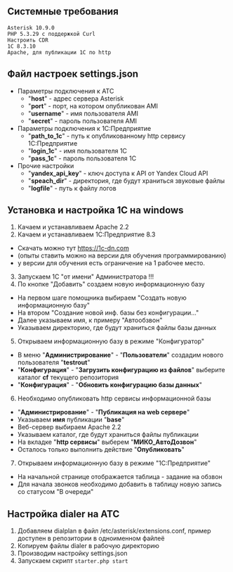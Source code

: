 ## Системные требования
```
Asterisk 10.9.0
PHP 5.3.29 с поддержкой Curl
Настроить CDR
1C 8.3.10
Apache, для публикации 1С по http
```

## Файл настроек settings.json

* Параметры подключения к АТС
  * "**host**" - адрес сервера Asterisk
  * "**port**" - порт, на котором опубликован AMI
  * "**username**" - имя пользователя AMI
  * "**secret**" - пароль пользователя AMI
* Параметры подключения к 1С:Предприятие
  * "**path_to_1c**" - путь к опубликованному http сервису 1С:Предприятие
  * "**login_1c**" - имя пользователя 1С
  * "**pass_1c**" - пароль пользователя 1С
* Прочие настройки
  * "**yandex_api_key**" - ключ доступа к API от Yandex Cloud API
  * "**speach_dir**" - директория, где будут храниться звуковые файлы
  * "**logfile**" - путь к файлу логов
 
## Установка и настройка 1С на windows

1. Качаем и устанавливаем Apache 2.2
2. Качаем и устанавливаем 1С:Предприятие 8.3 
  * Скачать можно тут https://1c-dn.com
  * (опыты ставить можно на версии для обучения программированию)
  * у версии для обучения есть ограничение на 1 рабочее место. 
3. Запускаем 1С "от имени" Администратора !!!
4. По кнопке "Добавить" создаем новую информационную базу
  * На первом шаге помощника выбираем "Создать новую информационную базу"
  * На втором "Создание новой инф. базы без конфигурации..."
  * Далее указываем имя, к примеру "Автообзвон"
  * Указываем директорию, где будут храниться файлы базы данных
  
5. Открываем информационную базу в режиме "Конфигуратор"
  * В меню "**Администрирование**" - "**Пользователи**" создадим нового пользователя "**testrout**"
  * "**Конфигурация**" - "**Загрузить конфигурацию из файлов**" выберите каталог **cf** текущего репозитория
  * "**Конфигурация**" - "**Обновить конфигурацию базы данных**"
  
6. Необходимо опубликовать http сервисы информационной базы
  * "**Администрирование**" - "**Публикация на web сервере**"
  * Указываем **имя** публикации "**base**"
  * Веб-сервер выбираем Apache 2.2
  * Указываем каталог, где будут храниться файлы публикации 
  * На вкладке "**http сервисы**" выберем "**МИКО_АвтоДозвон**"
  * Осталось только выполнить действие "**Опубликовать**"
  
7. Открываем информационную базу в режиме "1C:Предприятие"
  * На начальной странице отображается таблица - задание на обзвон
  * Для начала звонков необходимо добавить в таблицу новую запись со статусом "В очереди"

## Настройка dialer на АТС
1. Добавляем dialplan в файл /etc/asterisk/extensions.conf, пример доступен в репозитории в одноименном файлеё
2. Копируем файлы dialer в рабочую директорию 
3. Производим настройку settings.json
4. Запускаем скрипт ```starter.php start```
